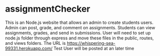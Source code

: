 # assignmentChecker
This is an Node.js website that allows an admin to create students users. Admin can post, grade, and comment on assignments. Students can view assignments, grades, and send in submissions. User will need to set up node.js folder through express and move these files in the public, routes, and views folders. The URL is https://whispering-sea-99331.herokuapp.com/
Test User will be posted at an later time
